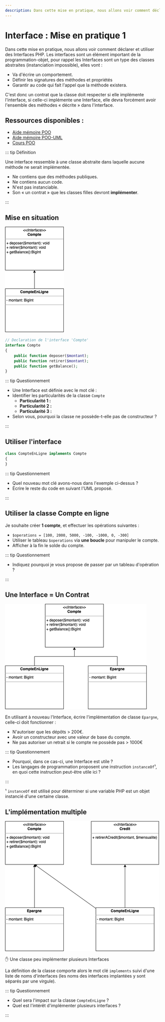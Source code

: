 ```yaml
---
description: Dans cette mise en pratique, nous allons voir comment déclarer et utiliser des Interfaces PHP. Les interfaces sont un élément important de la programmation-objet, pour rappel les Interfaces sont un type des classes abstraites (instanciation impossible)
---
```


# Interface : Mise en pratique 1

Dans cette mise en pratique, nous allons voir comment déclarer et utiliser des Interfaces PHP. Les interfaces sont un élément important de la programmation-objet, pour rappel les Interfaces sont un type des classes abstraites (instanciation impossible), elles vont :

- Va d'écrire un comportement.
- Définir les signatures des méthodes et propriétés
- Garantir au code qui fait l'appel que la méthode existera.

C'est donc un contrat que la classe doit respecter si elle implémente l'interface, si celle-ci implémente une Interface, elle devra forcément avoir l'ensemble des méthodes « décrite » dans l'interface.

## Ressources disponibles :

- [Aide mémoire POO](/cheatsheets/poo/README.md)
- [Aide mémoire POO-UML](/cheatsheets/poo-uml/README.md)
- [Cours POO](/cours/poo.md)

::: tip Définition

Une interface ressemble à une classe abstraite dans laquelle aucune méthode ne serait implémentée.

- Ne contiens que des méthodes publiques.
- Ne contiens aucun code.
- N'est pas instanciable.
- Son « un contrat » que les classes filles devront **implémenter**.

:::

## Mise en situation

![UML](./res/interface_uml1.png)

```php
// Declaration de l'interface 'Compte'
interface Compte
{
    public function deposer($montant);
    public function retirer($montant);
    public function getBalance();
}
```

::: tip Questionnement

- Une Interface est définie avec le mot clé :
- Identifier les particularités de la classe `Compte`
  - **Particularité 1 :**
  - **Particularité 2 :**
  - **Particularité 3 :**
- Selon vous, pourquoi la classe ne possède-t-elle pas de constructeur ?

:::

## Utiliser l'interface

```php
class CompteEnLigne implements Compte
{
}
```

::: tip Questionnement

- Quel nouveau mot clé avons-nous dans l'exemple ci-dessus ?
- Écrire le reste du code en suivant l'UML proposé.

:::

## Utiliser la classe Compte en ligne

Je souhaite créer **1 compte**, et effectuer les opérations suivantes :

- `$operations = [100, 2000, 5000, -100, -1000, 0, -300]`
- Utiliser le tableau `$operations` via **une boucle** pour manipuler le compte.
- Afficher à la fin le solde du compte.

::: tip Questionnement

- Indiquez pourquoi je vous propose de passer par un tableau d'opération ?

:::

## Une Interface = Un Contrat

![UML](./res/interface_uml2.png)

En utilisant à nouveau l'Interface, écrire l'implémentation de classe `Epargne`, celle-ci doit fonctionner :

- N'autoriser que les dépôts > 200€.
- Avoir un constructeur avec une valeur de base du compte.
- Ne pas autoriser un retrait si le compte ne possède pas > 1000€

::: tip Questionnement

- Pourquoi, dans ce cas-ci, une Interface est utile ?
- Les langages de programmation proposent une instruction `instanceOf`¹, en quoi cette instruction peut-être utile ici ?

:::

¹ `instanceOf` est utilisé pour déterminer si une variable PHP est un objet instancié d'une certaine classe.

## L'implémentation multiple

![UML](./res/interface_uml3.png)

✋ Une classe peu implémenter plusieurs Interfaces

La définition de la classe comporte alors le mot clé `implements` suivi d'une liste de noms d'interfaces (les noms des interfaces implantées y sont séparés par une virgule).

::: tip Questionnement

- Quel sera l'impact sur la classe `CompteEnLigne` ?
- Quel est l'intérêt d'implémenter plusieurs interfaces ?

:::
